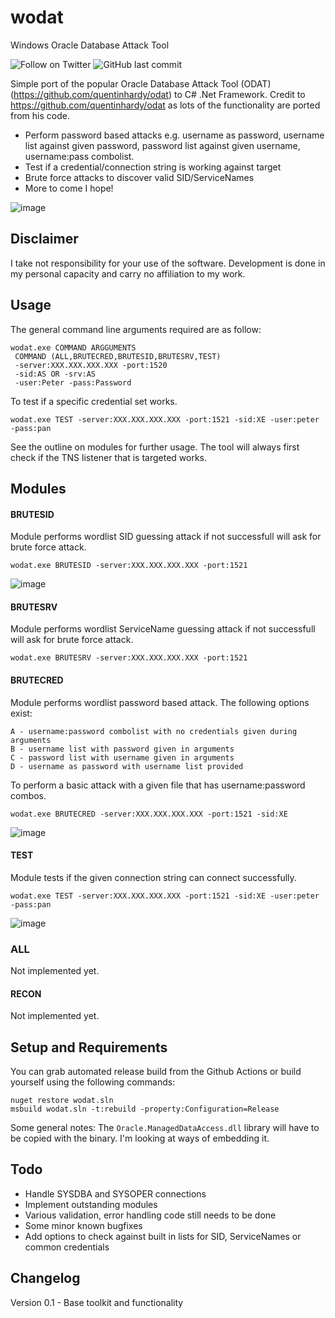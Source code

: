 # wodat
Windows Oracle Database Attack Tool

![Follow on Twitter](https://img.shields.io/twitter/follow/initroott?label=Follow%20&style=social)
![GitHub last commit](https://img.shields.io/github/last-commit/initroot/wodat)

 
Simple port of the popular  Oracle Database Attack Tool (ODAT) (https://github.com/quentinhardy/odat) to C# .Net Framework. 
Credit to https://github.com/quentinhardy/odat as lots of the functionality are ported from his code.
* Perform password based attacks e.g. username as password, username list against given password, password list against given username, username:pass combolist.
* Test if a credential/connection string is working against target
* Brute force attacks to discover valid SID/ServiceNames
* More to come I hope!

![image](https://user-images.githubusercontent.com/954507/180816033-31dbc5d5-0012-401a-9748-48df230b0fdf.png)

##  Disclaimer
I take not responsibility for your use of the software. Development is done in my personal capacity and carry no affiliation to my work.

## Usage
The general command line arguments required are as follow:

```
wodat.exe COMMAND ARGGUMENTS
 COMMAND (ALL,BRUTECRED,BRUTESID,BRUTESRV,TEST)
 -server:XXX.XXX.XXX.XXX -port:1520
 -sid:AS OR -srv:AS
 -user:Peter -pass:Password

```
To test if a specific credential set works.
```
wodat.exe TEST -server:XXX.XXX.XXX.XXX -port:1521 -sid:XE -user:peter -pass:pan

```
See the outline on modules for further usage. The tool will always first check if the TNS listener that is targeted works.

## Modules
#### BRUTESID
Module performs wordlist SID guessing attack if not successfull will ask for brute force attack.
```
wodat.exe BRUTESID -server:XXX.XXX.XXX.XXX -port:1521
```
![image](https://user-images.githubusercontent.com/954507/180816431-7bb82722-55cf-4233-9cca-8e809ebf5f4a.png)

#### BRUTESRV
Module performs wordlist ServiceName guessing attack if not successfull will ask for brute force attack.
```
wodat.exe BRUTESRV -server:XXX.XXX.XXX.XXX -port:1521
```
#### BRUTECRED
Module performs wordlist password based attack. The following options exist:
```
A - username:password combolist with no credentials given during arguments
B - username list with password given in arguments
C - password list with username given in arguments
D - username as password with username list provided
```
To perform a basic attack with a given file that has username:password combos.
```
wodat.exe BRUTECRED -server:XXX.XXX.XXX.XXX -port:1521 -sid:XE

```
![image](https://user-images.githubusercontent.com/954507/180830466-3bf2f809-8373-44cc-a72f-bc11ad012283.png)

#### TEST
Module tests if the given connection string can connect successfully.
```
wodat.exe TEST -server:XXX.XXX.XXX.XXX -port:1521 -sid:XE -user:peter -pass:pan
```
![image](https://user-images.githubusercontent.com/954507/180830998-112671d7-d747-43ba-90e9-01c615ca5248.png)

### ALL
Not implemented yet.

#### RECON
Not implemented yet.


## Setup and Requirements
You can grab automated release build from the Github Actions or build yourself using the following commands:

```
nuget restore wodat.sln
msbuild wodat.sln -t:rebuild -property:Configuration=Release

```
Some general notes:
The `Oracle.ManagedDataAccess.dll` library will have to be copied with the binary. I'm looking at ways of embedding it.

## Todo
 - Handle SYSDBA and SYSOPER connections
 - Implement outstanding modules
 - Various validation, error handling code still needs to be done
 - Some minor known bugfixes
 - Add options to check against built in lists for SID, ServiceNames or common credentials
 
## Changelog
Version 0.1 - Base toolkit and functionality
